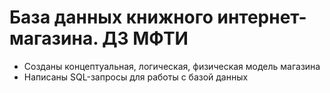 # База данных книжного интернет-магазина. ДЗ МФТИ

* Созданы концептуальная, логическая, физическая модель магазина
* Написаны SQL-запросы для работы с базой данных
